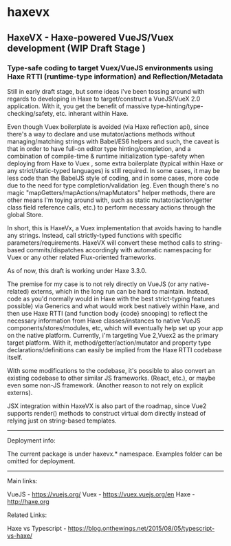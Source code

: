 # haxevx

## HaxeVX - Haxe-powered VueJS/Vuex development (WIP Draft Stage ) 

### Type-safe coding to target Vuex/VueJS environments using Haxe RTTI (runtime-type information) and Reflection/Metadata

Still in early draft stage, but some ideas i've been tossing around with regards to developing in Haxe to target/construct a VueJS/VueX 2.0 application. With it, you get the benefit of massive type-hinting/type-checking/safety, etc. inherant within Haxe.

Even though Vuex boilerplate is avoided (via Haxe reflection api), since there's a way to declare and use mutator/actions methods without managing/matching strings with Babel/ES6 helpers and such, the caveat is that in order to have full-on editor type hinting/completion, and a combination of compile-time & runtime initialization type-safety when deploying from Haxe to Vuex , some extra boilerplate (typical within Haxe or any strict/static-typed languages) is still required. In some cases, it may be less code than the BabelJS style of coding, and in some cases, more code due to the need for type completion/validation (eg. Even though there's no magic "mapGetters/mapActions/mapMutators" helper methods, there are other means I'm toying around with, such as static mutator/action/getter class field reference calls, etc.) to perform necessary actions through the global Store. 

In short, this is HaxeVx, a Vuex implementation that avoids having to handle any strings. Instead, call strictly-typed functions with specific parameters/requirements. HaxeVX will convert these method calls to string-based commits/dispatches accordingly with automatic namespacing for Vuex or any other related Flux-oriented frameworks.

As of now, this draft is working under Haxe 3.3.0.

The premise for my case is to not rely directly on VueJS (or any native-related) externs, which in the long run can be hard to maintain. Instead, code as you'd normally would in Haxe with the best strict-typing features possible) via Generics and what would work best natively within Haxe, and then use Haxe RTTI (and function body {code} snooping) to reflect the necessary information from Haxe classes/instances to native VueJS components/stores/modules, etc, which will eventually help set up your app on the native platform. Currently, i'm targeting Vue 2,Vuex2 as the primary target platform. With it, method/getter/action/mutator and property type declarations/definitions can easily be implied from the Haxe RTTI codebase itself.

With some modifications to the codebase, it's possible to also convert an existing codebase to other similar JS frameworks. (React, etc.), or maybe even some non-JS framework. (Another reason to not rely on explicit externs).

JSX integration within HaxeVX is also part of the roadmap, since Vue2 supports render() methods to construct virtual dom directly instead of relying just on string-based templates.

_____

Deployment info:
	
The current package is under haxevx.* namespace. Examples folder can be omitted for deployment.

_____

Main links:

VueJS - https://vuejs.org/
Vuex - https://vuex.vuejs.org/en
Haxe - http://haxe.org
	
Related Links:
	
Haxe vs Typescript -  https://blog.onthewings.net/2015/08/05/typescript-vs-haxe/
